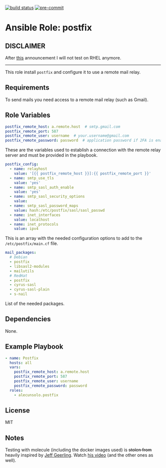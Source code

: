 [![build status](https://github.com/alecunsolo/ansible-role-postfix/actions/workflows/ci.yml/badge.svg)](https://github.com/alecunsolo/ansible-role-postfix/actions/workflows/ci.yml)
[![pre-commit](https://img.shields.io/badge/pre--commit-enabled-brightgreen?logo=pre-commit)](https://github.com/pre-commit/pre-commit)

Ansible Role: postfix
=========
## DISCLAIMER
After [this](https://www.redhat.com/en/blog/furthering-evolution-centos-stream) announcement I will not test on RHEL anymore.

---------
This role install `postfix` and configure it to use a remote mail relay.

Requirements
------------

To send mails you need access to a remote mail relay (such as Gmail).

Role Variables
--------------
```yaml
postfix_remote_host: a.remote.host  # smtp.gmail.com
postfix_remote_port: 587
postfix_remote_user: username  # your.username@gmail.com
postfix_remote_password: password  # application password if 2FA is enabled
```
These are the variables used to establish a connection with the remote relay server and must be provided in the playbook.

```yaml
postfix_config:
  - name: relayhost
    value: '[{{ postfix_remote_host }}]:{{ postfix_remote_port }}'
  - name: smtp_use_tls
    value: 'yes'
  - name: smtp_sasl_auth_enable
    value: 'yes'
  - name: smtp_sasl_security_options
    value:
  - name: smtp_sasl_password_maps
    value: hash:/etc/postfix/sasl/sasl_passwd
  - name: inet_interfaces
    value: localhost
  - name: inet_protocols
    value: ipv4
```
This is an array with the needed configuration options to add to the `/etc/postfix/main.cf` file.

```yaml
mail_packages:
  # Debian
  - postfix
  - libsasl2-modules
  - mailutils
  # RedHat
  - postfix
  - cyrus-sasl
  - cyrus-sasl-plain
  - s-nail
```
List of the needed packages.

Dependencies
------------

None.

Example Playbook
----------------

```yaml
- name: Postfix
  hosts: all
  vars:
    postfix_remote_host: a.remote.host
    postfix_remote_port: 587
    postfix_remote_user: username
    postfix_remote_password: password
  roles:
    - alecunsolo.postfix
```

License
-------

MIT

Notes
-----

Testing with molecule (including the docker images used) is ~~stolen from~~ heavily inspired by [Jeff Geerling](https://www.jeffgeerling.com/). Watch [his video](https://youtu.be/FaXVZ60o8L8) (and the other ones as well).
